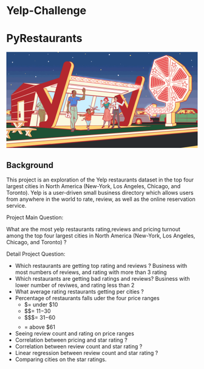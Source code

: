 # Yelp-Challenge 

# PyRestaurants
![Yelp](Images/yelp.gif)
## Background

This project is an exploration of the Yelp restaurants dataset in the top four largest cities in North America (New-York, Los Angeles, Chicago, and Toronto).
Yelp is a user-driven small business directory which allows users from anywhere in the world to rate, review, as well as the online reservation service. 

Project Main Question:

What are the most yelp restaurants rating,reviews and pricing turnout among the top four largest cities in North America (New-York, Los Angeles, Chicago, and Toronto) ?

Detail Project Question:

* Which restaurants are getting top rating and reviews ? Business with most numbers of reviews, and rating with more than 3 rating
* Which restaurants are getting bad ratings and reviews? Business with lower number of reviwes, and rating less than 2 
* What average rating restaurants getting per cities ?
* Percentage of restaurants falls uder the four price ranges 
   - $= under $10
   - $$= $11-$30
   - $$$= $31-$60
   - $$$$= above $61
* Seeing review count and rating on price ranges 
* Correlation between pricing and star rating ?
* Correlation between review count and star rating ?
* Linear regression between review count and star rating ?
* Comparing cities on the star ratings.
